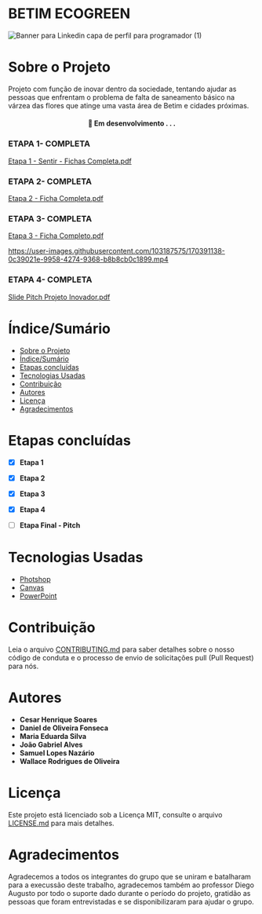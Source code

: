 # BETIM ECOGREEN

 ![Banner para Linkedin capa de perfil  para programador  (1)](https://user-images.githubusercontent.com/103187575/171509708-e701a135-72f2-4d16-94b6-f6e88793df67.png)


# Sobre o Projeto

Projeto com função de inovar dentro da sociedade, tentando ajudar as pessoas que enfrentam o problema de falta de saneamento básico na várzea das flores que atinge uma vasta área de Betim e cidades próximas.

<h4 align="center"> 🚧 Em desenvolvimento . . . 


### ETAPA 1- COMPLETA 

[Etapa 1 - Sentir - Fichas Completa.pdf](https://github.com/Samuellopes31/PROJETO-INOVADOR/files/8721249/Etapa.1.-.Sentir.-.Fichas.Completa.pdf)

### ETAPA 2- COMPLETA 

[Etapa 2 - Ficha Completa.pdf](https://github.com/Samuellopes31/PROJETO-INOVADOR/files/8721254/Etapa.2.-.Ficha.Completa.pdf)

### ETAPA 3- COMPLETA 

[Etapa 3 - Ficha Completo.pdf](https://github.com/Samuellopes31/PROJETO-INOVADOR/files/8775344/Etapa.3.-.Ficha.Completo.pdf)
 
 
 https://user-images.githubusercontent.com/103187575/170391138-0c39021e-9958-4274-9368-b8b8cb0c1899.mp4
 

### ETAPA 4- COMPLETA 
 
 [Slide Pitch Projeto Inovador.pdf](https://github.com/Samuellopes31/Betim-Ecogreen/files/8840194/Slide.Pitch.Projeto.Inovador.pdf)











# Índice/Sumário

* [Sobre o Projeto](#Sobre-o-Projeto) 
* [Índice/Sumário](#Índice-/-Sumário)
* [Etapas concluídas](#Etapas-concluídas)
* [Tecnologias Usadas](#Tecnologias-Usadas)
* [Contribuição](#Contribuição)
* [Autores](#Autores)
* [Licença](#Licença)
* [Agradecimentos](#Agradecimentos)

# Etapas concluídas 

- [x] **Etapa 1**
- [x] **Etapa 2**
- [x] **Etapa 3**
- [x] **Etapa 4**
- [ ] **Etapa Final - Pitch**



# Tecnologias Usadas
- [Photshop](https://www.adobe.com/br/products/photoshop.html)
- [Canvas](https://www.canva.com)
- [PowerPoint](https://www.microsoft.com/pt-br/microsoft-365)
# Contribuição
Leia o arquivo [CONTRIBUTING.md](https://github.com/Samuellopes31/Betim-Ecogreem/blob/main/CONTRIBUTING.md) para saber detalhes sobre o nosso código de conduta e o processo de envio de solicitações pull (Pull Request) para nós.
# Autores
 - **Cesar Henrique Soares**
 - **Daniel de Oliveira Fonseca**
 - **Maria Eduarda Silva**
 - **João Gabriel Alves**
 - **Samuel Lopes Nazário**
 - **Wallace Rodrigues de Oliveira**
# Licença
Este projeto está licenciado sob a Licença MIT, consulte o arquivo [LICENSE.md](https://github.com/Samuellopes31/Betim-Ecogreem/blob/main/LICENSE) para mais detalhes.

# Agradecimentos 
Agradecemos a todos os integrantes do grupo que se uniram e batalharam para a execussão deste trabalho, agradecemos também ao professor Diego Augusto por todo o suporte dado durante o período do projeto, gratidão as pessoas que foram entrevistadas e se disponibilizaram para ajudar o grupo.
